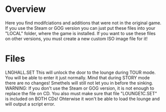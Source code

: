 # Overview
Here you find modifciations and additions that were not in the original game. If you use the Steam or GOG version you can just put these files into your "LOCAL" folder, where the game is installed. If you want to use these files on other versions, you must create a new custom ISO image file for it!

# Files
LNGHALL.SET
This will unlock the door to the lounge during TOUR mode. You will be able to enter it just normally. Mind that during STORY mode there are no changes! Smethels will still not let you in before the sinking.
WARNING: If you don't use the Steam or GOG version, it is not enough to replace the file on CD. You also must make sure that file "LOUNGE1C.SET" is included on BOTH CDs! Ohterwise it won't be able to load the lounge and will output a script error.
